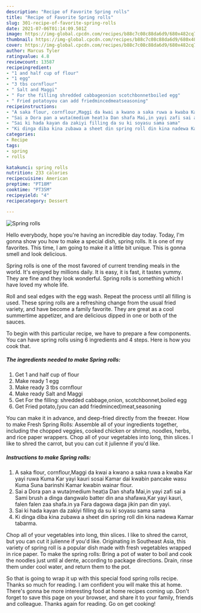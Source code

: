 ```yaml
---
description: "Recipe of Favorite Spring rolls"
title: "Recipe of Favorite Spring rolls"
slug: 301-recipe-of-favorite-spring-rolls
date: 2021-07-06T01:14:09.501Z
image: https://img-global.cpcdn.com/recipes/b88c7c08c88da6d9/680x482cq70/spring-rolls-recipe-main-photo.jpg
thumbnail: https://img-global.cpcdn.com/recipes/b88c7c08c88da6d9/680x482cq70/spring-rolls-recipe-main-photo.jpg
cover: https://img-global.cpcdn.com/recipes/b88c7c08c88da6d9/680x482cq70/spring-rolls-recipe-main-photo.jpg
author: Marcus Tyler
ratingvalue: 4.8
reviewcount: 13587
recipeingredient:
- "1 and half cup of flour"
- "1 egg"
- "3 tbs cornflour"
- " Salt and Maggi"
- " For the filling shredded cabbageonion scotchbonnetboiled egg"
- " Fried potatoyou can add friedmincedmeatseasoning"
recipeinstructions:
- "A saka flour, cornflour,Maggi da kwai a kwano a saka ruwa a kwaba Kar yayi ruwa Kuma Kar yayi kauri sosai Kamar dai kwabin pancake wasu Kuma Suna barinshi Kamar kwabin wainar flour."
- "Sai a Dora pan a wuta(medium heat)a Dan shafa Mai,in yayi zafi sai a Sami brush a dinga dangwalo batter din ana shafawa,Kar yayi kauri, falen falen zaa shafa.in ya Fara dagowa daga jikin pan din yayi."
- "Sai ki hada kayan da zakiyi filling da su ki soyasu sama sama"
- "Ki dinga diba kina zubawa a sheet din spring roll din kina nadewa Kamar tabarma."
categories:
- Recipe
tags:
- spring
- rolls

katakunci: spring rolls 
nutrition: 233 calories
recipecuisine: American
preptime: "PT18M"
cooktime: "PT35M"
recipeyield: "4"
recipecategory: Dessert

---
```



![Spring rolls](https://img-global.cpcdn.com/recipes/b88c7c08c88da6d9/680x482cq70/spring-rolls-recipe-main-photo.jpg)

Hello everybody, hope you're having an incredible day today. Today, I'm gonna show you how to make a special dish, spring rolls. It is one of my favorites. This time, I am going to make it a little bit unique. This is gonna smell and look delicious.

Spring rolls is one of the most favored of current trending meals in the world. It's enjoyed by millions daily. It is easy, it is fast, it tastes yummy. They are fine and they look wonderful. Spring rolls is something which I have loved my whole life.

Roll and seal edges with the egg wash. Repeat the process until all filling is used. These spring rolls are a refreshing change from the usual fried variety, and have become a family favorite. They are great as a cool summertime appetizer, and are delicious dipped in one or both of the sauces.


To begin with this particular recipe, we have to prepare a few components. You can have spring rolls using 6 ingredients and 4 steps. Here is how you cook that.

<!--inarticleads1-->

##### The ingredients needed to make Spring rolls:

1. Get 1 and half cup of flour
1. Make ready 1 egg
1. Make ready 3 tbs cornflour
1. Make ready  Salt and Maggi
1. Get  For the filling: shredded cabbage,onion, scotchbonnet,boiled egg
1. Get  Fried potato,(you can add friedminced)meat,seasoning


You can make it in advance, and deep-fried directly from the freezer. How to make Fresh Spring Rolls: Assemble all of your ingredients together, including the chopped veggies, cooked chicken or shrimp, noodles, herbs, and rice paper wrappers. Chop all of your vegetables into long, thin slices. I like to shred the carrot, but you can cut it julienne if you&#39;d like. 

<!--inarticleads2-->

##### Instructions to make Spring rolls:

1. A saka flour, cornflour,Maggi da kwai a kwano a saka ruwa a kwaba Kar yayi ruwa Kuma Kar yayi kauri sosai Kamar dai kwabin pancake wasu Kuma Suna barinshi Kamar kwabin wainar flour.
1. Sai a Dora pan a wuta(medium heat)a Dan shafa Mai,in yayi zafi sai a Sami brush a dinga dangwalo batter din ana shafawa,Kar yayi kauri, falen falen zaa shafa.in ya Fara dagowa daga jikin pan din yayi.
1. Sai ki hada kayan da zakiyi filling da su ki soyasu sama sama
1. Ki dinga diba kina zubawa a sheet din spring roll din kina nadewa Kamar tabarma.


Chop all of your vegetables into long, thin slices. I like to shred the carrot, but you can cut it julienne if you&#39;d like. Originating in Southeast Asia, this variety of spring roll is a popular dish made with fresh vegetables wrapped in rice paper. To make the spring rolls: Bring a pot of water to boil and cook the noodles just until al dente, according to package directions. Drain, rinse them under cool water, and return them to the pot. 

So that is going to wrap it up with this special food spring rolls recipe. Thanks so much for reading. I am confident you will make this at home. There's gonna be more interesting food at home recipes coming up. Don't forget to save this page on your browser, and share it to your family, friends and colleague. Thanks again for reading. Go on get cooking!
